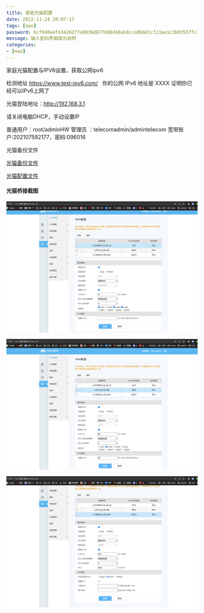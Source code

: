 ```yaml
---
title: 家庭光猫配置
date: 2022-11-24 20:07:17
tags: [mao]
password: 6cf9d8a4f434262f7e0836d877608d48a6dcca8b681cf23ae1c3b93557fc3411
message: 输入密码界面提示说明
categories:
- [mao]
---
```


家庭光猫配置与IPV6设置，获取公网ipv6

检测地址
https://www.test-ipv6.com/  
你的公网 IPv6 地址是 XXXX 证明你已经可以IPv6上网了

<!--more-->

光猫登陆地址：http://192.168.3.1

请关闭电脑DHCP，手动设置IP

普通用户：root/adminHW
管理员 ：telecomadmin/admintelecom
宽带账户:202107592177，密码:096016

光猫备份文件

[光猫备份文件](mao-config/hw_ctree.xml "光猫备份文件")


[光猫配置文件](mao-config/config.txt "光猫配置文件")


#### 光猫桥接截图

![mao-001.png](mao-config/mao-001.png)


![mao-001.png](mao-config/mao-002.png)


![mao-001.png](mao-config/mao-003.png)